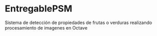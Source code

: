 # EntregablePSM

Sistema de detección de propiedades de frutas o verduras realizando procesamiento de imagenes en Octave
